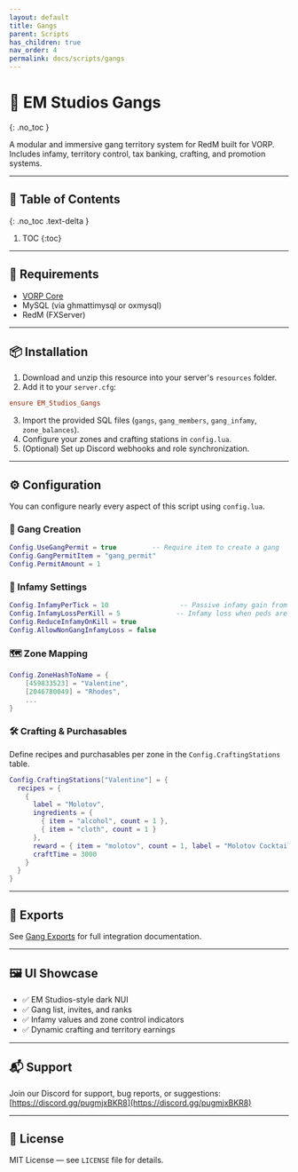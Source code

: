 ```yaml
---
layout: default
title: Gangs
parent: Scripts
has_children: true
nav_order: 4
permalink: docs/scripts/gangs
---
```


# 🏴 EM Studios Gangs
{: .no_toc }

A modular and immersive gang territory system for RedM built for VORP. Includes infamy, territory control, tax banking, crafting, and promotion systems.

---

## 📑 Table of Contents
{: .no_toc .text-delta }

1. TOC
{:toc}

---

## 🔧 Requirements

- [VORP Core](https://github.com/VORPCORE/vorp_core-lua)
- MySQL (via ghmattimysql or oxmysql)
- RedM (FXServer)

---

## 📦 Installation

1. Download and unzip this resource into your server's `resources` folder.
2. Add it to your `server.cfg`:

```cfg
ensure EM_Studios_Gangs
```

3. Import the provided SQL files (`gangs`, `gang_members`, `gang_infamy`, `zone_balances`).
4. Configure your zones and crafting stations in `config.lua`.
5. (Optional) Set up Discord webhooks and role synchronization.

---

## ⚙️ Configuration

You can configure nearly every aspect of this script using `config.lua`.

### 🔐 Gang Creation

```lua
Config.UseGangPermit = true         -- Require item to create a gang
Config.GangPermitItem = "gang_permit"
Config.PermitAmount = 1
```

### 🧾 Infamy Settings

```lua
Config.InfamyPerTick = 10                  -- Passive infamy gain from KOTH
Config.InfamyLossPerKill = 5              -- Infamy loss when peds are killed
Config.ReduceInfamyOnKill = true
Config.AllowNonGangInfamyLoss = false
```

### 🗺️ Zone Mapping

```lua
Config.ZoneHashToName = {
    [459833523] = "Valentine",
    [2046780049] = "Rhodes",
    ...
}
```

### 🛠️ Crafting & Purchasables

Define recipes and purchasables per zone in the `Config.CraftingStations` table.

```lua
Config.CraftingStations["Valentine"] = {
  recipes = {
    {
      label = "Molotov",
      ingredients = {
        { item = "alcohol", count = 1 },
        { item = "cloth", count = 1 }
      },
      reward = { item = "molotov", count = 1, label = "Molotov Cocktail" },
      craftTime = 3000
    }
  }
}
```

---

## 🔁 Exports

See [Gang Exports](./gang-exports) for full integration documentation.


---

## 🖼️ UI Showcase

- ✅ EM Studios-style dark NUI
- ✅ Gang list, invites, and ranks
- ✅ Infamy values and zone control indicators
- ✅ Dynamic crafting and territory earnings

---

## 📬 Support

Join our Discord for support, bug reports, or suggestions:  
[https://discord.gg/pugmjxBKR8](https://discord.gg/pugmjxBKR8)

---

## 📄 License

MIT License — see `LICENSE` file for details.


